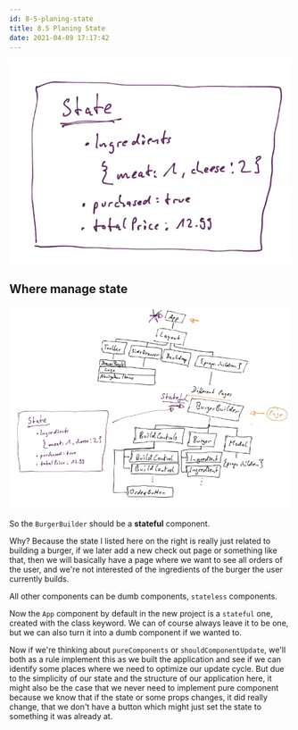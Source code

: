 ```yaml
---
id: 8-5-planing-state
title: 8.5 Planing State
date: 2021-04-09 17:17:42
---
```


![](pdf/state.png)

## Where manage state

![](pdf/manage-state-in-burger-builder.png)

So the `BurgerBuilder` should be a **stateful** component.

Why? Because the state I listed here on the right is really just related to building a burger, if we later add a new check out page or something like that, then we will basically have a page where we want to see all orders of the user, and we're not interested of the ingredients of the burger the user currently builds.

All other components can be dumb components, `stateless` components.

Now the `App` component by default in the new project is a `stateful` one, created with the class keyword. We can of course always leave it to be one, but we can also turn it into a dumb component if we wanted to.

Now if we're thinking about `pureComponents` or `shouldComponentUpdate`, we'll both as a rule implement this as we built the application and see if we can identify some places where we need to optimize our update cycle. But due to the simplicity of our state and the structure of our application here, it might also be the case that we never need to implement pure component because we know that if the state or some props changes, it did really change, that we don't have a button which might just set the state to something it was already at.
